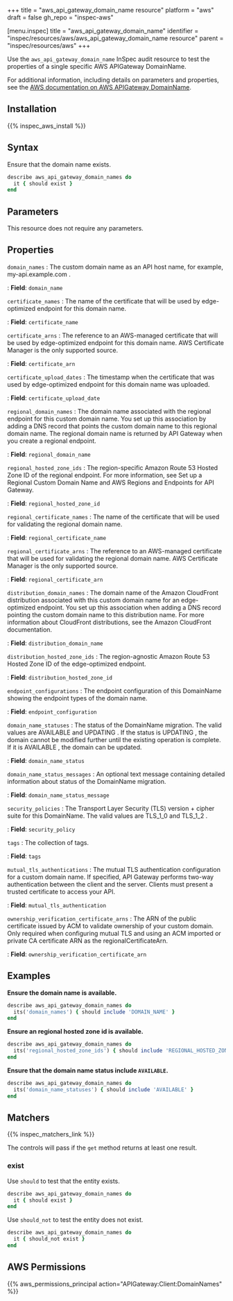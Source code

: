 +++
title = "aws_api_gateway_domain_name resource"
platform = "aws"
draft = false
gh_repo = "inspec-aws"

[menu.inspec]
title = "aws_api_gateway_domain_name"
identifier = "inspec/resources/aws/aws_api_gateway_domain_name resource"
parent = "inspec/resources/aws"
+++

Use the `aws_api_gateway_domain_name` InSpec audit resource to test the properties of a single specific AWS APIGateway DomainName.

For additional information, including details on parameters and properties, see the [AWS documentation on AWS APIGateway DomainName](https://docs.aws.amazon.com/AWSCloudFormation/latest/UserGuide/aws-resource-apigateway-domainname.html).

## Installation

{{% inspec_aws_install %}}

## Syntax

Ensure that the domain name exists.

```ruby
describe aws_api_gateway_domain_names do
  it { should exist }
end
```

## Parameters

This resource does not require any parameters.

## Properties

`domain_names`
: The custom domain name as an API host name, for example, my-api.example.com .

: **Field**: `domain_name`

`certificate_names`
: The name of the certificate that will be used by edge-optimized endpoint for this domain name.

: **Field**: `certificate_name`

`certificate_arns`
: The reference to an AWS-managed certificate that will be used by edge-optimized endpoint for this domain name. AWS Certificate Manager is the only supported source.

: **Field**: `certificate_arn`

`certificate_upload_dates`
: The timestamp when the certificate that was used by edge-optimized endpoint for this domain name was uploaded.

: **Field**: `certificate_upload_date`

`regional_domain_names`
: The domain name associated with the regional endpoint for this custom domain name. You set up this association by adding a DNS record that points the custom domain name to this regional domain name. The regional domain name is returned by API Gateway when you create a regional endpoint.

: **Field**: `regional_domain_name`

`regional_hosted_zone_ids`
: The region-specific Amazon Route 53 Hosted Zone ID of the regional endpoint. For more information, see Set up a Regional Custom Domain Name and AWS Regions and Endpoints for API Gateway.

: **Field**: `regional_hosted_zone_id`

`regional_certificate_names`
: The name of the certificate that will be used for validating the regional domain name.

: **Field**: `regional_certificate_name`

`regional_certificate_arns`
: The reference to an AWS-managed certificate that will be used for validating the regional domain name. AWS Certificate Manager is the only supported source.

: **Field**: `regional_certificate_arn`

`distribution_domain_names`
: The domain name of the Amazon CloudFront distribution associated with this custom domain name for an edge-optimized endpoint. You set up this association when adding a DNS record pointing the custom domain name to this distribution name. For more information about CloudFront distributions, see the Amazon CloudFront documentation.

: **Field**: `distribution_domain_name`

`distribution_hosted_zone_ids`
: The region-agnostic Amazon Route 53 Hosted Zone ID of the edge-optimized endpoint.

: **Field**: `distribution_hosted_zone_id`

`endpoint_configurations`
: The endpoint configuration of this DomainName showing the endpoint types of the domain name.

: **Field**: `endpoint_configuration`

`domain_name_statuses`
: The status of the DomainName migration. The valid values are AVAILABLE and UPDATING . If the status is UPDATING , the domain cannot be modified further until the existing operation is complete. If it is AVAILABLE , the domain can be updated.

: **Field**: `domain_name_status`

`domain_name_status_messages`
: An optional text message containing detailed information about status of the DomainName migration.

: **Field**: `domain_name_status_message`

`security_policies`
: The Transport Layer Security (TLS) version + cipher suite for this DomainName. The valid values are TLS_1_0 and TLS_1_2 .

: **Field**: `security_policy`

`tags`
: The collection of tags.

: **Field**: `tags`

`mutual_tls_authentications`
: The mutual TLS authentication configuration for a custom domain name. If specified, API Gateway performs two-way authentication between the client and the server. Clients must present a trusted certificate to access your API.

: **Field**: `mutual_tls_authentication`

`ownership_verification_certificate_arns`
: The ARN of the public certificate issued by ACM to validate ownership of your custom domain. Only required when configuring mutual TLS and using an ACM imported or private CA certificate ARN as the regionalCertificateArn.

: **Field**: `ownership_verification_certificate_arn`

## Examples

**Ensure the domain name is available.**

```ruby
describe aws_api_gateway_domain_names do
  its('domain_names') { should include 'DOMAIN_NAME' }
end
```

**Ensure an regional hosted zone id is available.**

```ruby
describe aws_api_gateway_domain_names do
  its('regional_hosted_zone_ids') { should include 'REGIONAL_HOSTED_ZONE_ID' }
end
```

**Ensure that the domain name status include `AVAILABLE`.**

```ruby
describe aws_api_gateway_domain_names do
  its('domain_name_statuses') { should include 'AVAILABLE' }
end
```

## Matchers

{{% inspec_matchers_link %}}

The controls will pass if the `get` method returns at least one result.

### exist

Use `should` to test that the entity exists.

```ruby
describe aws_api_gateway_domain_names do
  it { should exist }
end
```

Use `should_not` to test the entity does not exist.

```ruby
describe aws_api_gateway_domain_names do
  it { should_not exist }
end
```

## AWS Permissions

{{% aws_permissions_principal action="APIGateway:Client:DomainNames" %}}
